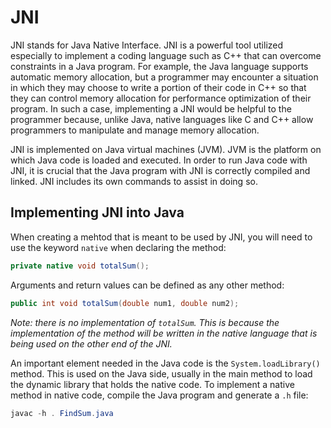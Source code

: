 # JNI
JNI stands for Java Native Interface. JNI is a powerful tool utilized especially to implement a coding language such as C++ that can overcome constraints in a Java program. For example, the Java language supports automatic memory allocation, but a programmer may encounter a situation in which they may choose to write a portion of their code in C++ so that they can control memory allocation for performance optimization of their program. In such a case, implementing a JNI would be helpful to the programmer because, unlike Java, native languages like C and C++ allow programmers to manipulate and manage memory allocation.

JNI is implemented on Java virtual machines (JVM). JVM is the platform on which Java code is loaded and executed. In order to run Java code with JNI, it is crucial that the Java program with JNI is correctly compiled and linked. JNI includes its own commands to assist in doing so.

## Implementing JNI into Java
When creating a mehtod that is meant to be used by JNI, you will need to use the keyword `native` when declaring the method:

```java
private native void totalSum();
```
Arguments and return values can be defined as any other method:
```java
public int void totalSum(double num1, double num2);
```

*Note: there is no implementation of `totalSum`. This is because the implementation of the method will be written in the native language that is being used on the other end of the JNI.*

An important element needed in the Java code is the `System.loadLibrary()` method. This is used on the Java side, usually in the main method to load the dynamic library that holds the native code. To implement a native method in native code, compile the Java program and generate a `.h` file:
```java
javac -h . FindSum.java
```
